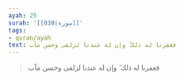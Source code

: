 ```yaml
---
ayah: 25
surah: '[[038|سورة]]'
tags:
- quran/ayah
text: فغفرنا له ذلك ۖ وإن له عندنا لزلفى وحسن مآب
---
```

> فغفرنا له ذلك ۖ وإن له عندنا لزلفى وحسن مآب
